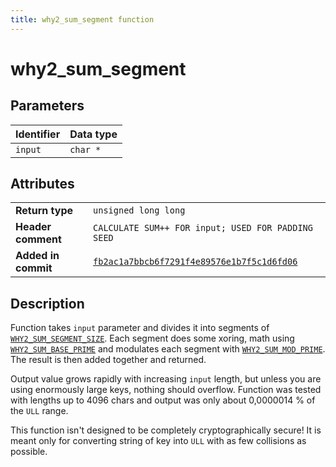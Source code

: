 ```yaml
---
title: why2_sum_segment function
---
```


<!--
This is part of WHY2
Copyright (C) 2022 Václav Šmejkal

This program is free software: you can redistribute it and/or modify
it under the terms of the GNU General Public License as published by
the Free Software Foundation, either version 3 of the License, or
(at your option) any later version.

This program is distributed in the hope that it will be useful,
but WITHOUT ANY WARRANTY; without even the implied warranty of
MERCHANTABILITY or FITNESS FOR A PARTICULAR PURPOSE.  See the
GNU General Public License for more details.

You should have received a copy of the GNU General Public License
along with this program.  If not, see <https://www.gnu.org/licenses/>.
-->

# why2_sum_segment

## Parameters

| Identifier | Data type |
| ---------- | --------- |
| `input`    | `char *`  |

## Attributes

|                     |                                                    |
| ------------------  | -------------------------------------------------- |
| **Return type**     | `unsigned long long`                               |
| **Header comment**  | `CALCULATE SUM++ FOR input; USED FOR PADDING SEED` |
| **Added in commit** | [`fb2ac1a7bbcb6f7291f4e89576e1b7f5c1d6fd06`](https://github.com/ENGO150/WHY2/commit/fb2ac1a7bbcb6f7291f4e89576e1b7f5c1d6fd06) |

## Description

Function takes `input` parameter and divides it into segments of [`WHY2_SUM_SEGMENT_SIZE`](../../../../macros/core/crypto/why2_sum_segment_size). Each segment does some xoring, math using [`WHY2_SUM_BASE_PRIME`](../../../../macros/core/crypto/why2_sum_base_prime) and modulates each segment with [`WHY2_SUM_MOD_PRIME`](../../../../macros/core/crypto/why2_sum_mod_prime). The result is then added together and returned.

Output value grows rapidly with increasing `input` length, but unless you are using enormously large keys, nothing should overflow. Function was tested with lengths up to 4096 chars and output was only about 0,0000014 % of the `ULL` range.

This function isn't designed to be completely cryptographically secure! It is meant only for converting string of key into `ULL` with as few collisions as possible.